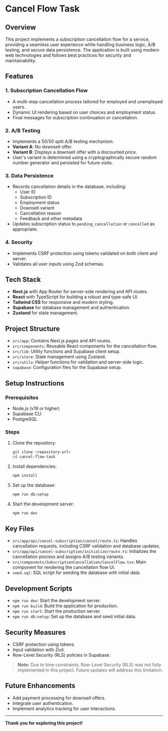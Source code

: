 # Cancel Flow Task

## Overview

This project implements a subscription cancellation flow for a service, providing a seamless user experience while handling business logic, A/B testing, and secure data persistence. The application is built using modern web technologies and follows best practices for security and maintainability.

## Features

### 1. Subscription Cancellation Flow

- A multi-step cancellation process tailored for employed and unemployed users.
- Dynamic UI rendering based on user choices and employment status.
- Final messages for subscription continuation or cancellation.

### 2. A/B Testing

- Implements a 50/50 split A/B testing mechanism.
- **Variant A**: No downsell offer.
- **Variant B**: Displays a downsell offer with a discounted price.
- User's variant is determined using a cryptographically secure random number generator and persisted for future visits.

### 3. Data Persistence

- Records cancellation details in the database, including:
  - User ID
  - Subscription ID
  - Employment status
  - Downsell variant
  - Cancellation reason
  - Feedback and other metadata
- Updates subscription status to `pending_cancellation` or `cancelled` as appropriate.

### 4. Security

- Implements CSRF protection using tokens validated on both client and server.
- Validates all user inputs using Zod schemas.

## Tech Stack

- **Next.js** with App Router for server-side rendering and API routes.
- **React** with TypeScript for building a robust and type-safe UI.
- **Tailwind CSS** for responsive and modern styling.
- **Supabase** for database management and authentication.
- **Zustand** for state management.

## Project Structure

- `src/app`: Contains Next.js pages and API routes.
- `src/components`: Reusable React components for the cancellation flow.
- `src/lib`: Utility functions and Supabase client setup.
- `src/store`: State management using Zustand.
- `src/utils`: Helper functions for validation and server-side logic.
- `supabase`: Configuration files for the Supabase setup.

## Setup Instructions

### Prerequisites

- Node.js (v19 or higher)
- Supabase CLI
- PostgreSQL

### Steps

1. Clone the repository:
   ```bash
   git clone <repository-url>
   cd cancel-flow-task
   ```
2. Install dependencies:
   ```bash
   npm install
   ```
3. Set up the database:
   ```bash
   npm run db:setup
   ```
4. Start the development server:
   ```bash
   npm run dev
   ```

## Key Files

- `src/app/api/cancel-subscription/cancel/route.ts`: Handles cancellation requests, including CSRF validation and database updates.
- `src/app/api/cancel-subscription/initialize/route.ts`: Initializes the cancellation process and assigns A/B testing variants.
- `src/components/SubscriptionCancellation/CancelFlow.tsx`: Main component for rendering the cancellation flow UI.
- `seed.sql`: SQL script for seeding the database with initial data.

## Development Scripts

- `npm run dev`: Start the development server.
- `npm run build`: Build the application for production.
- `npm run start`: Start the production server.
- `npm run db:setup`: Set up the database and seed initial data.

## Security Measures

- CSRF protection using tokens.
- Input validation with Zod.
- Row-Level Security (RLS) policies in Supabase.

> **Note:** Due to time constraints, Row-Level Security (RLS) was not fully implemented in this project. Future updates will address this limitation.

## Future Enhancements

- Add payment processing for downsell offers.
- Integrate user authentication.
- Implement analytics tracking for user interactions.

---

**Thank you for exploring this project!**
